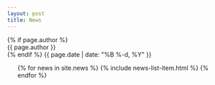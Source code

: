 ```yaml
---
layout: post
title: News
---
```


<body>
  <div class="rule-meta">
    {% if page.author %}
      <div itemprop="author">{{ page.author }}</div>
    {% endif %}
    <time class="rule-date dt-published" datetime="{{ page.date | date_to_xmlschema }}" itemprop="datePublished">{{ page.date | date: "%B %-d, %Y" }}</time>
  </div>

  <ul class="news-list">
    {% for news in site.news %}
      {% include news-list-item.html %}
    {% endfor %}
  </ul>
</body>